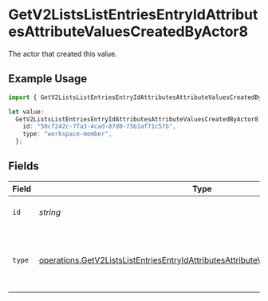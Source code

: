 # GetV2ListsListEntriesEntryIdAttributesAttributeValuesCreatedByActor8

The actor that created this value.

## Example Usage

```typescript
import { GetV2ListsListEntriesEntryIdAttributesAttributeValuesCreatedByActor8 } from "attio-js/models/operations/getv2listslistentriesentryidattributesattributevalues.js";

let value:
  GetV2ListsListEntriesEntryIdAttributesAttributeValuesCreatedByActor8 = {
    id: "50cf242c-7fa3-4cad-87d0-75b1af71c57b",
    type: "workspace-member",
  };
```

## Fields

| Field                                                                                                                                                                                      | Type                                                                                                                                                                                       | Required                                                                                                                                                                                   | Description                                                                                                                                                                                |
| ------------------------------------------------------------------------------------------------------------------------------------------------------------------------------------------ | ------------------------------------------------------------------------------------------------------------------------------------------------------------------------------------------ | ------------------------------------------------------------------------------------------------------------------------------------------------------------------------------------------ | ------------------------------------------------------------------------------------------------------------------------------------------------------------------------------------------ |
| `id`                                                                                                                                                                                       | *string*                                                                                                                                                                                   | :heavy_minus_sign:                                                                                                                                                                         | An ID to identify the actor.                                                                                                                                                               |
| `type`                                                                                                                                                                                     | [operations.GetV2ListsListEntriesEntryIdAttributesAttributeValuesCreatedByActorType8](../../models/operations/getv2listslistentriesentryidattributesattributevaluescreatedbyactortype8.md) | :heavy_minus_sign:                                                                                                                                                                         | The type of actor. [Read more information on actor types here](/docs/actors).                                                                                                              |